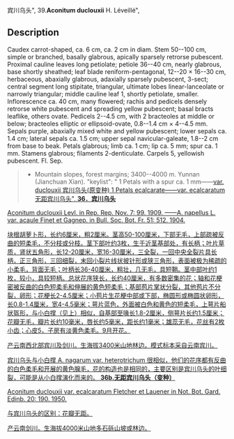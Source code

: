 宾川乌头",
39.**Aconitum duclouxii** H. Léveillé",

## Description
Caudex carrot-shaped, ca. 6 cm, ca. 2 cm in diam. Stem 50--100 cm, simple or branched, basally glabrous, apically sparsely retrorse pubescent. Proximal cauline leaves long petiolate; petiole 36--40 cm, nearly glabrous, base shortly sheathed; leaf blade reniform-pentagonal, 12--20 × 16--30 cm, herbaceous, abaxially glabrous, adaxially sparsely pubescent, 3-sect; central segment long stipitate, triangular, ultimate lobes linear-lanceolate or narrowly triangular; middle cauline leaf 1, shortly petiolate, smaller. Inflorescence ca. 40 cm, many flowered; rachis and pedicels densely retrorse white pubescent and spreading yellow pubescent; basal bracts leaflike, others ovate. Pedicels 2--4.5 cm, with 2 bracteoles at middle or below; bracteoles elliptic or ellipsoid-ovate, 0.8--1.4 cm × 4--4.5 mm. Sepals purple, abaxially mixed white and yellow pubescent; lower sepals ca. 1.4 cm; lateral sepals ca. 1.5 cm; upper sepal navicular-galeate, 1.8--2 cm from base to beak. Petals glabrous; limb ca. 1 cm; lip ca. 5 mm; spur ca. 1 mm. Stamens glabrous; filaments 2-denticulate. Carpels 5, yellowish pubescent. Fl. Sep.

> * Mountain slopes, forest margins; 3400--4000 m. Yunnan (Jianchuan Xian).
  "keylist": "
1 Petals with a spur ca. 1 mm——<a href='/info/Aconitum duclouxii var. duclouxii?t=foc'>var. duclouxii 宾川乌头(原变种)
1 Petals ecalcarate——<a href='/info/Aconitum duclouxii var. ecalcaratum?t=foc'>var. ecalcaratum 无距宾川乌头",
**36．宾川乌头**

Aconitum duclouxii Levl. in Rep. Rep. Nov. 7: 99. 1909. ——A. napellus L. var. acaule Finet et Gagnep. in Bull. Soc. Bot. Fr. 51: 512. 1904.

块根胡萝卜形，长约6厘米，粗2厘米。茎高50-100厘米，下部无毛，上部疏被反曲的短柔毛，不分枝或分枝。茎下部叶约3枚，生于近茎基部处，有长柄；叶片草质，肾状五角形，长12-20厘米，宽16-30厘米，三全裂，一回中央全裂片具长柄，正三角形，三回细裂，末回小裂片线状披针形或狭三角形，表面被极为稀疏的小柔毛，背面无毛；叶柄长36-40厘米，粗壮，几无毛，具短鞘。茎中部叶约1枚，较小，具较短柄。总状花序狭长，长约40厘米，有多数密集的花；轴和花梗密被反曲的白色短柔毛和伸展的黄色短柔毛；基部苞片掌状分裂，其他苞片不分裂，卵形；花梗长2-4.5厘米；小苞片生花梗中部或下部，椭圆形或椭圆状卵形，长0.8-1.4厘米，宽4-4.5毫米；萼片蓝色，外面被白色和黄色的短柔毛，上萼片船状盔形，与小白撑（见上）相似，自基部至喙长1.8-2厘米，侧萼片长约1.5厘米；花瓣无毛，瓣片长约10毫米，唇长约5毫米，距长约1毫米；雄蕊无毛，花丝有2枚小齿；心皮5，子房有淡黄色柔毛。9月开花。

产云南西北部宾川及剑川。生海拔3400米山地林边。模式标本采自云南宾川。

宾川乌头与小白撑 A. nagarum var. heterotrichum 很相似，他们的花序都有反曲的白色柔毛和开展的黄色腺毛，花的构造也是相同的，主要区别是宾川乌头的叶细裂，可能是从小白撑演化而来的。
**36b.无距宾川乌头（变种）**

Aconitum duclouxii var. ecalcaratum Fletcher et Lauener in Not. Bot. Gard. Edinb. 20: 190. 1950.

与宾川乌头的区别：花瓣无距。

产云南剑川。生海拔4000米山地多石砾山坡或林边。
